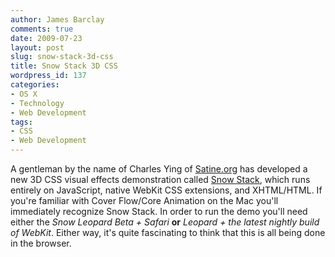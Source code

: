 ```yaml
---
author: James Barclay
comments: true
date: 2009-07-23
layout: post
slug: snow-stack-3d-css
title: Snow Stack 3D CSS
wordpress_id: 137
categories:
- OS X
- Technology
- Web Development
tags:
- CSS
- Web Development
---
```


A gentleman by the name of Charles Ying of [Satine.org](http://www.satine.org/) has developed a new 3D CSS visual effects demonstration called [Snow Stack](http://www.satine.org/archives/2009/07/11/snow-stack-is-here/), which runs entirely on JavaScript, native WebKit CSS extensions, and XHTML/HTML. If you're familiar with Cover Flow/Core Animation on the Mac you'll immediately recognize Snow Stack. In order to run the demo you'll need either the _Snow Leopard Beta + Safari_ **or** _Leopard + the latest nightly build of WebKit_. Either way, it's quite fascinating to think that this is all being done in the browser.
